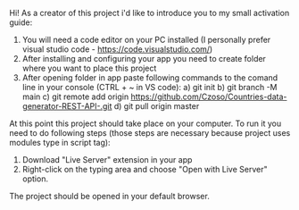 Hi!
As a creator of this project i'd like to introduce you to my small activation guide:
1. You will need a code editor on your PC installed (I personally prefer visual studio code - https://code.visualstudio.com/)
2. After installing and configuring your app you need to create folder where you want to place this project
3. After opening folder in app paste following commands to the comand line in your console (CTRL + ~ in VS code):
  a) git init
  b) git branch -M main
  c) git remote add origin https://github.com/Czoso/Countries-data-generator-REST-API-.git
  d) git pull origin master
 
At this point this project should take place on your computer. To run it you need to do following steps (those steps are necessary because project uses modules type in script tag):
 1. Download "Live Server" extension in your app
 2. Right-click on the typing area and choose "Open with Live Server" option.

The project should be opened in your default browser.
